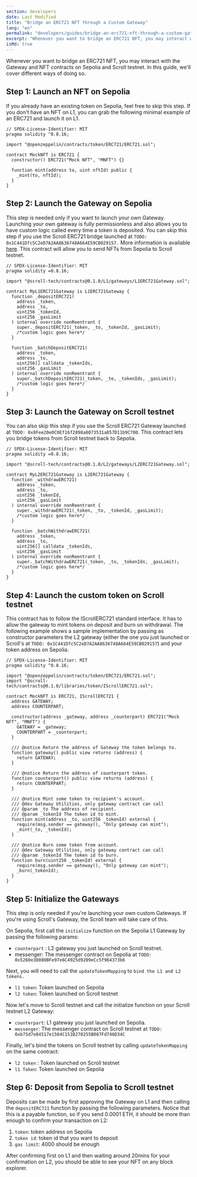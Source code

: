 ```yaml
---
section: developers
date: Last Modified
title: "Bridge an ERC721 NFT through a Custom Gateway"
lang: "en"
permalink: "developers/guides/bridge-an-erc721-nft-through-a-custom-gateway"
excerpt: "Whenever you want to bridge an ERC721 NFT, you may interact with the Gateway and NFT contracts on Sepolia and Scroll testnet. In this guide, we'll cover different ways of doing so."
isMd: true
---
```


Whenever you want to bridge an ERC721 NFT, you may interact with the Gateway and NFT contracts on Sepolia and Scroll testnet. In this guide, we'll cover different ways of doing so.

## Step 1: Launch an NFT on Sepolia

If you already have an existing token on Sepolia, feel free to skip this step. If you don't have an NFT on L1, you can grab the following minimal example of an ERC721 and launch it on L1.

```solidity
// SPDX-License-Identifier: MIT
pragma solidity ^0.8.16;

import "@openzeppelin/contracts/token/ERC721/ERC721.sol";

contract MockNFT is ERC721 {
  constructor() ERC721("Mock NFT", "MNFT") {}

  function mint(address to, uint nftId) public {
    _mint(to, nftId);
  }
}
```

## Step 2: Launch the Gateway on Sepolia

This step is needed only if you want to launch your own Gateway. Launching your own gateway is fully permissionless and also allows you to have custom logic called every time a token is deposited. You can skip this step if you use the Scroll ERC721 bridge launched at `TODO: 0x1C441Dfc5C2eD7A2AA8636748A664E59CB029157.` More information is available [here](https://github.com/scroll-tech/token-list). This contract will allow you to send NFTs from Sepolia to Scroll testnet.

```solidity
// SPDX-License-Identifier: MIT
pragma solidity =0.8.16;

import "@scroll-tech/contracts@0.1.0/L1/gateways/L1ERC721Gateway.sol";

contract MyL1ERC721Gateway is L1ERC721Gateway {
  function _depositERC721(
    address _token,
    address _to,
    uint256 _tokenId,
    uint256 _gasLimit
  ) internal override nonReentrant {
    super._depositERC721(_token, _to, _tokenId, _gasLimit);
    /*custom logic goes here*/
  }

  function _batchDepositERC721(
    address _token,
    address _to,
    uint256[] calldata _tokenIds,
    uint256 _gasLimit
  ) internal override nonReentrant {
    super._batchDepositERC721(_token, _to, _tokenIds, _gasLimit);
    /*custom logic goes here*/
  }
}
```

## Step 3: Launch the Gateway on Scroll testnet

You can also skip this step if you use the Scroll ERC721 Gateway launched at `TODO: 0x8Fee20e0C0Ef16f2898a8073531a857D11b9C700`. This contract lets you bridge tokens from Scroll testnet back to Sepolia.

```solidity
// SPDX-License-Identifier: MIT
pragma solidity =0.8.16;

import "@scroll-tech/contracts@0.1.0/L2/gateways/L2ERC721Gateway.sol";

contract MyL2ERC721Gateway is L2ERC721Gateway {
  function _withdrawERC721(
    address _token,
    address _to,
    uint256 _tokenId,
    uint256 _gasLimit
  ) internal override nonReentrant {
    super._withdrawERC721(_token, _to, _tokenId, _gasLimit);
    /*custom logic goes here*/
  }

  function _batchWithdrawERC721(
    address _token,
    address _to,
    uint256[] calldata _tokenIds,
    uint256 _gasLimit
  ) internal override nonReentrant {
    super._batchWithdrawERC721(_token, _to, _tokenIds, _gasLimit);
    /*custom logic goes here*/
  }
}
```

## Step 4: Launch the custom token on Scroll testnet

This contract has to follow the IScrollERC721 standard interface. It has to allow the gateway to mint tokens on deposit and burn on withdrawal. The following example shows a sample implementation by passing as constructor parameters the L2 gateway (either the one you just launched or Scroll's at `TODO: 0x1C441Dfc5C2eD7A2AA8636748A664E59CB029157`) and your token address on Sepolia.

```solidity
// SPDX-License-Identifier: MIT
pragma solidity ^0.8.16;

import "@openzeppelin/contracts/token/ERC721/ERC721.sol";
import "@scroll-tech/contracts@0.1.0/libraries/token/IScrollERC721.sol";

contract MockNFT is ERC721, IScrollERC721 {
  address GATEWAY;
  address COUNTERPART;

  constructor(address _gateway, address _counterpart) ERC721("Mock NFT", "MNFT") {
    GATEWAY = _gateway;
    COUNTERPART = _counterpart;
  }

  /// @notice Return the address of Gateway the token belongs to.
  function gateway() public view returns (address) {
    return GATEWAY;
  }

  /// @notice Return the address of counterpart token.
  function counterpart() public view returns (address) {
    return COUNTERPART;
  }

  /// @notice Mint some token to recipient's account.
  /// @dev Gateway Utilities, only gateway contract can call
  /// @param _to The address of recipient.
  /// @param _tokenId The token id to mint.
  function mint(address _to, uint256 _tokenId) external {
    require(msg.sender == gateway(), "Only gateway can mint");
    _mint(_to, _tokenId);
  }

  /// @notice Burn some token from account.
  /// @dev Gateway Utilities, only gateway contract can call
  /// @param _tokenId The token id to burn.
  function burn(uint256 _tokenId) external {
    require(msg.sender == gateway(), "Only gateway can mint");
    _burn(_tokenId);
  }
}
```

## Step 5: Initialize the Gateways

This step is only needed if you're launching your own custom Gateways. If you're using Scroll's Gateway, the Scroll team will take care of this.

On Sepolia, first call the `initialize` function on the Sepolia L1 Gateway by passing the following params:

- `counterpart` : L2 gateway you just launched on Scroll testnet.
- messenger: The messenger contract on Sepolia at `TODO: 0x5260e38080BFe97e6C4925d9209eCc5f964373b6`

Next, you will need to call the `updateTokenMapping` to `bind the L1 and L2 tokens.`

- `l1 token`: Token launched on Sepolia
- `l2 token`: Token launched on Scroll testnet

Now let's move to Scroll testnet and call the initialize function on your Scroll testnet L2 Gateway:

- `counterpart`: L1 gateway you just launched on Sepolia.
- `messenger`: The messenger contract on Scroll testnet at `TODO: 0xb75d7e84517e1504C151B270255B087Fd746D34C`

Finally, let's bind the tokens on Scroll testnet by calling `updateTokenMapping` on the same contract:

- `l2 token` : Token launched on Scroll testnet
- `l1 Token`: Token launched on Sepolia

## Step 6: Deposit from Sepolia to Scroll testnet

Deposits can be made by first approving the Gateway on L1 and then calling the `depositERC721` function by passing the following parameters. Notice that this is a payable function, so if you send 0.0001 ETH, it should be more than enough to confirm your transaction on L2:&#x20;

1. `token`: token address on Sepolia
2. `token id`: token id that you want to deposit
3. `gas limit`: 4000 should be enough

After confirming first on L1 and then waiting around 20mins for your confirmation on L2, you should be able to see your NFT on any block explorer.
